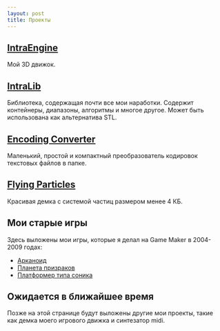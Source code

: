 ```yaml
---
layout: post
title: Проекты
---
```


## [IntraEngine](intra-engine/)
 Мой 3D движок.
 
## [IntraLib](intra-lib/)
 Библиотека, содержащая почти все мои наработки. Содержит контейнеры, диапазоны, алгоритмы и многое другое. Может быть использована как альтернатива STL.

## [Encoding Converter](encoding-converter/)
 Маленький, простой и компактный преобразователь кодировок текстовых файлов в папке.

## [Flying Particles](flying-particles/)
 Красивая демка с системой частиц размером менее 4 КБ.
 
 
## Мои старые игры
Здесь выложены мои игры, которые я делал на Game Maker в 2004-2009 годах:

- [Арканоид](old-games/arkanoid/)
- [Планета призраков](old-games/ghost-planet/)
- [Платформер типа соника](old-games/platformer/)


## Ожидается в ближайшее время
 Позже на этой странице будут выложены другие мои проекты, такие как демка моего игрового движка и синтезатор midi.
